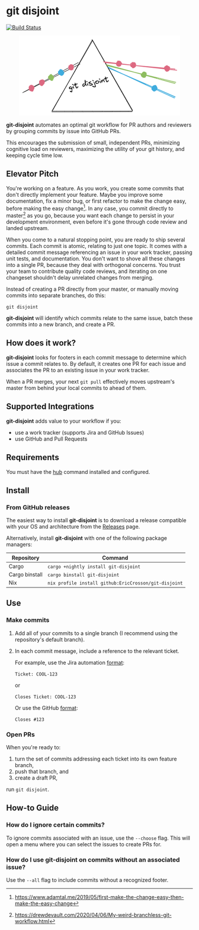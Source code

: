 # git disjoint

[![Build Status]](https://github.com/EricCrosson/git-disjoint/actions/workflows/release.yml)

[build status]: https://github.com/EricCrosson/git-disjoint/actions/workflows/release.yml/badge.svg?event=push

<p align="center">
  <img src="https://github.com/EricCrosson/git-disjoint/blob/master/assets/logo.png?raw=true" alt="alt-text"/>
</p>

**git-disjoint** automates an optimal git workflow for PR authors and reviewers
by grouping commits by issue into GitHub PRs.

This encourages the submission of small, independent PRs, minimizing cognitive
load on reviewers, maximizing the utility of your git history, and keeping
cycle time low.

## Elevator Pitch

You're working on a feature. As you work, you create some commits that don't directly
implement your feature. Maybe you improve some documentation, fix a minor bug, or
first refactor to make the change easy, before making the easy change[^1]. In any case,
you commit directly to master[^2] as you go, because you want each change to persist
in your development environment, even before it's gone through code review and landed
upstream.

When you come to a natural stopping point, you are ready to ship several
commits. Each commit is atomic, relating to just one topic. It comes with a
detailed commit message referencing an issue in your work tracker, passing
unit tests, and documentation. You don't want to shove all these changes into
a single PR, because they deal with orthogonal concerns. You trust your team to
contribute quality code reviews, and iterating on one changeset shouldn't delay
unrelated changes from merging.

Instead of creating a PR directly from your master, or manually moving commits into separate
branches, do this:

```shell
git disjoint
```

**git-disjoint** will identify which commits relate to the same issue, batch these commits
into a new branch, and create a PR.

[^1]: https://www.adamtal.me/2019/05/first-make-the-change-easy-then-make-the-easy-change
[^2]: https://drewdevault.com/2020/04/06/My-weird-branchless-git-workflow.html

## How does it work?

**git-disjoint** looks for footers in each commit message to determine which
issue a commit relates to. By default, it creates one PR for each issue and
associates the PR to an existing issue in your work tracker.

When a PR merges, your next `git pull` effectively moves upstream's master from
behind your local commits to ahead of them.

## Supported Integrations

**git-disjoint** adds value to your workflow if you:

- use a work tracker (supports Jira and GitHub Issues)
- use GitHub and Pull Requests

## Requirements

You must have the [hub] command installed and configured.

[hub]: https://github.com/github/hub

## Install

### From GitHub releases

The easiest way to install **git-disjoint** is to download a release compatible
with your OS and architecture from the [Releases] page.

Alternatively, install **git-disjoint** with one of the following package managers:

| Repository     | Command                                               |
| -------------- | ----------------------------------------------------- |
| Cargo          | `cargo +nightly install git-disjoint`                 |
| Cargo binstall | `cargo binstall git-disjoint`                         |
| Nix            | `nix profile install github:EricCrosson/git-disjoint` |

[releases]: https://github.com/EricCrosson/git-disjoint/releases/latest

## Use

### Make commits

1. Add all of your commits to a single branch (I recommend using the repository's default branch).

1. In each commit message, include a reference to the relevant ticket.

   For example, use the Jira automation [format][jira]:

   ```
   Ticket: COOL-123
   ```

   or

   ```
   Closes Ticket: COOL-123
   ```

   Or use the GitHub [format][github]:

   ```
   Closes #123
   ```

[jira]: https://support.atlassian.com/jira-software-cloud/docs/reference-issues-in-your-development-work/
[github]: https://github.blog/2013-01-22-closing-issues-via-commit-messages/

### Open PRs

When you're ready to:

1. turn the set of commits addressing each ticket into its own feature branch,
1. push that branch, and
1. create a draft PR,

run `git disjoint`.

## How-to Guide

### How do I ignore certain commits?

To ignore commits associated with an issue, use the `--choose` flag. This will
open a menu where you can select the issues to create PRs for.

### How do I use git-disjoint on commits without an associated issue?

Use the `--all` flag to include commits without a recognized footer.
